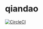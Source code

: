 # qiandao

[![CircleCI](https://circleci.com/gh/ryanlid/qiandao.svg?style=svg)](https://circleci.com/gh/ryanlid/qiandao)
